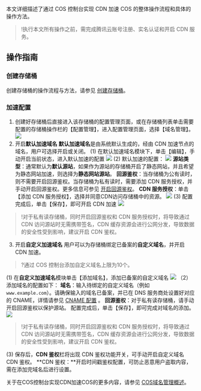 本文详细描述了通过 COS 控制台实现 CDN 加速 COS 的整体操作流程和具体的操作方法。

>!执行本文所有操作之前，需完成腾讯云账号注册、实名认证和开启 CDN 服务。

## 操作指南

### 创建存储桶
创建存储桶的操作流程与方法，请参见 [创建存储桶](https://cloud.tencent.com/document/product/436/13309)。

### 加速配置
1. 创建好存储桶后直接进入该存储桶的配置管理页面，或在存储桶列表单击需要配置的存储桶操作栏的【配置管理】，进入配置管理页面，选择【域名管理】。
![](https://main.qcloudimg.com/raw/be66e4260debe797ecf94b22b79e7be2.png)
2. 开启**默认加速域名**
**默认加速域名**是由系统默认生成的，经由 CDN 加速节点的域名，用户可选择开启或关闭。
(1) 在默认加速域名模块下，单击【编辑】，手动开启当前状态，进入默认加速的配置
![](https://main.qcloudimg.com/raw/6ce031315da4c8fae68b37cd5b64cbf5.png)
(2) 默认加速的配置：
![](https://main.qcloudimg.com/raw/02cd08243fc268dfe3e17665432c48d2.png)
**源站类型**：通常默认为**默认源站**，如果作为源站的存储桶开启了静态网站，并且希望为静态网站加速，则选择为**静态网站源站**。
**回源鉴权**：当存储桶为公有读时，则不需要开启回源鉴权。当存储桶为私有读时，需要添加 CDN 服务授权，并手动开启回源鉴权。更多信息可参见 [开启回源鉴权](https://cloud.tencent.com/document/product/436/36636#step1)。
**CDN 服务授权**：单击【添加 CDN 服务授权】，选择并同意CDN访问存储桶中的资源。
![](https://main.qcloudimg.com/raw/bafdbdb8756c90eb976e46536df27b57.png)
(3) 配置完成后，单击【保存】，即可开启 CDN 加速
![](https://main.qcloudimg.com/raw/97c7d2976f6890c43f55a2b9db0de1c3.png)

>!对于私有读存储桶，同时开启回源鉴权和 CDN 服务授权时，将导致通过 CDN 访问源站时无需携带签名，CDN 缓存资源会进行公网分发，导致数据的安全性受到影响，建议开启 CDN 鉴权。
>
3. 开启**自定义加速域名**
用户可以为存储桶绑定已备案的**自定义域名**，并开启 CDN 加速。
>?通过 COS 控制台添加自定义域名上限为10个。
>
(1) 在**自定义加速域名**模块单击【添加域名】，添加已备案的自定义域名
![](https://main.qcloudimg.com/raw/904d6d709039ecd111eed476cf05e877.png)
（2）添加域名的配置如下：
**域名**：输入待绑定的自定义域名（例如`www.example.com`）。请确保输入的域名已备案，并已在 DNS 服务商处设置好对应的 CNAME，详情请参见 [CNAME 配置](https://cloud.tencent.com/document/product/228/38066?!editLang=zh&!preview) 。
**回源鉴权**：对于私有读存储桶，请手动开启回源鉴权以保护源站。
配置完成后，单击【保存】，即可完成对域名的添加。
![](https://main.qcloudimg.com/raw/cd6790e2d48e80e08ef3b9dc2e5b3e2e.png)
>!对于私有读存储桶，同时开启回源鉴权和 CDN 服务授权时，将导致通过 CDN 访问源站时无需携带签名，CDN 缓存资源会进行公网分发，导致数据的安全性受到影响，建议开启 CDN 鉴权。
>
(3) 保存后，**CDN 鉴权**栏将出现 CDN 鉴权功能开关，可手动开启自定义域名 CDN 鉴权。
**CDN 鉴权：**开启时间戳鉴权配置，可防止恶意用户盗取内容，需在添加完域名后进行设置。

关于在COS控制台实现CDN加速COS的更多内容，请参见 [COS域名管理概述](https://cloud.tencent.com/document/product/436/18424)。
